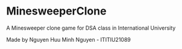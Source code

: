 # MinesweeperClone
A Minesweeper clone game for DSA class in International University

Made by Nguyen Huu Minh Nguyen - ITITIU21089

